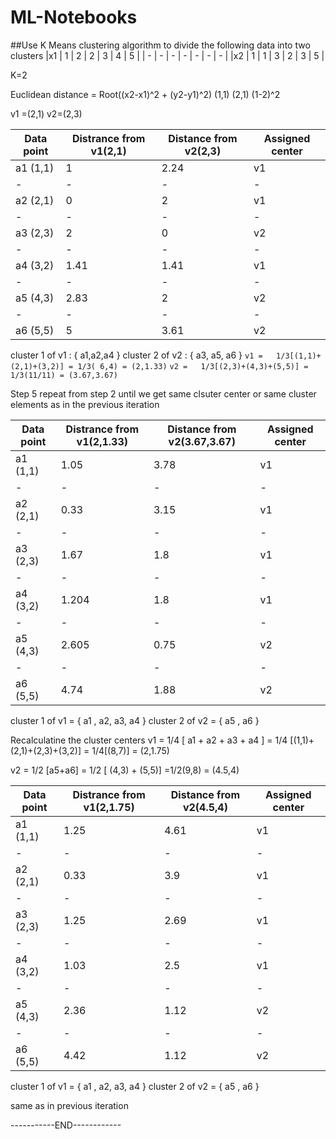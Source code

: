 # ML-Notebooks

##Use K Means clustering algorithm to divide the following data into two clusters
|x1 | 1 | 2 | 2 | 3 | 4 | 5 |
| - | - | - | - | - | - | - |
|x2 | 1 | 1 | 3 | 2 | 3 | 5 |

K=2

Euclidean distance = Root((x2-x1)^2 + (y2-y1)^2)
(1,1) (2,1)
(1-2)^2

v1 =(2,1) v2=(2,3)

|Data point|Distrance from v1(2,1)| Distance from v2(2,3) | Assigned center|
| - | - | - | -|
|a1 (1,1)| 1 | 2.24 | v1 |
| - | - | - | - |
|a2 (2,1)| 0 | 2 | v1 |
| - | - | - | -|
|a3 (2,3)| 2 | 0 | v2 |
| - | - | - | -|
|a4 (3,2)|  1.41| 1.41 | v1 |
| - | - | - | -|
|a5 (4,3)| 2.83 |2  | v2 |
| - | - | - | -|
|a6 (5,5)| 5 | 3.61 | v2 |

cluster 1 of v1 : { a1,a2,a4 }
cluster 2 of v2 : { a3, a5, a6 }
`v1 =   1/3[(1,1)+(2,1)+(3,2)] = 1/3( 6,4) = (2,1.33)`
`v2 =   1/3[(2,3)+(4,3)+(5,5)] = 1/3(11/11) = (3.67,3.67)`

Step 5 repeat from step 2 until we get same clsuter center or same cluster elements as in the previous iteration

|Data point|Distrance from v1(2,1.33)| Distance from v2(3.67,3.67) | Assigned center |
| - | - | - | -|
|a1 (1,1)| 1.05 | 3.78 | v1 |
| - | - | - | - |
|a2 (2,1)| 0.33 | 3.15 | v1 |
| - | - | - | -|
|a3 (2,3)| 1.67 | 1.8 | v1 |
| - | - | - | -|
|a4 (3,2)|  1.204 | 1.8 | v1 |
| - | - | - | -|
|a5 (4,3)| 2.605 | 0.75  | v2 |
| - | - | - | -|
|a6 (5,5)| 4.74 | 1.88 | v2 |

cluster 1 of v1 = { a1 , a2, a3, a4 }
cluster 2 of v2 = { a5 , a6 }

Recalculatine the cluster centers
 v1 = 1/4 [ a1 + a2 + a3 + a4 ]
      = 1/4 [(1,1)+(2,1)+(2,3)+(3,2)]
      = 1/4[(8,7)] = (2,1.75) 


  v2 = 1/2 [a5+a6]
      = 1/2 [ (4,3) + (5,5)]
      =1/2(9,8) = (4.5,4)  

|Data point|Distrance from v1(2,1.75)| Distance from v2(4.5,4) | Assigned center |
| - | - | - | -|
|a1 (1,1)| 1.25 | 4.61 | v1 |
| - | - | - | - |
|a2 (2,1)| 0.33 | 3.9 | v1 |
| - | - | - | -|
|a3 (2,3)| 1.25 | 2.69 | v1 |
| - | - | - | -|
|a4 (3,2)|  1.03 | 2.5 | v1 |
| - | - | - | -|
|a5 (4,3)| 2.36 | 1.12  | v2 |
| - | - | - | -|
|a6 (5,5)| 4.42 | 1.12 | v2 |

cluster 1 of v1 = { a1 , a2, a3, a4 }
cluster 2 of v2 = { a5 , a6 }

same as in previous iteration 

-----------END------------
